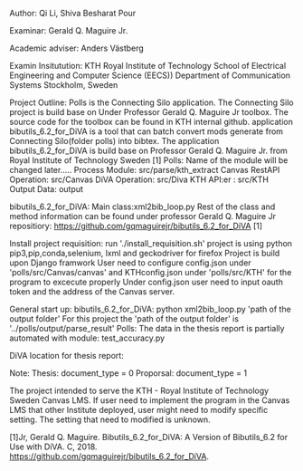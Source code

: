 
Author:
Qi Li, Shiva Besharat Pour

Examinar:
Gerald Q. Maguire Jr.

Academic adviser:
Anders Västberg

Examin Insitutution:
KTH Royal Institute of Technology
School of Electrical Engineering and Computer Science (EECS))
Department of Communication Systems
Stockholm, Sweden


Project Outline:
Polls is the Connecting Silo application. The Connecting Silo project is build base on Under Professor Gerald Q. Maguire Jr toolbox. The source code for the toolbox can be found in KTH internal github. application bibutils_6.2_for_DiVA is a tool that can batch convert mods generate from Connecting Silo(folder polls) into bibtex. The application bibutils_6.2_for_DiVA is build base on Professor Gerald Q. Maguire Jr. from Royal Institute of Technology Sweden [1] 
Polls:
Name of the module will be changed later.....
Process Module: src/parse/kth_extract
Canvas RestAPI Operation: src/Canvas
DiVA Operation: src/Diva
KTH API:er : src/KTH
Output Data: output

bibutils_6.2_for_DiVA:
Main class:xml2bib_loop.py
Rest of the class and method information can be found under professor Gerald Q. Maguire Jr repositiory: https://github.com/gqmaguirejr/bibutils_6.2_for_DiVA [1] 

Install project requisition:
run './install_requisition.sh'
project is using python pip3,pip,conda,selenium, lxml and geckodriver for firefox
Project is build upon Django framwork
User need to configure config.json under 'polls/src/Canvas/canvas' and KTHconfig.json under 'polls/src/KTH' for the program to excecute properly
Under config.json user need to input oauth token and the address of the Canvas server.

General start up:
bibutils_6.2_for_DiVA:
python xml2bib_loop.py 'path of the output folder'
For this project the 'path of the output folder' is '../polls/output/parse_result' Polls:
The data in the thesis report is partially automated with module: test_accuracy.py 

DiVA location for thesis report:

Note:
Thesis: document_type = 0
Proporsal: document_type = 1


The project intended to serve the KTH - Royal Institute of Technology Sweden Canvas LMS. If user need to implement the program in the Canvas LMS that other Institute deployed, user might need to modify specific setting. The setting that need to modified is unknown.

[1]Jr, Gerald Q. Maguire. Bibutils_6.2_for_DiVA: A Version of Bibutils_6.2 for Use with DiVA. C, 2018. https://github.com/gqmaguirejr/bibutils_6.2_for_DiVA.
